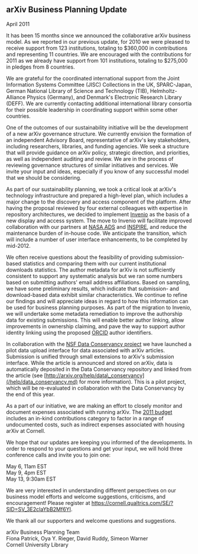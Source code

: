 arXiv Business Planning Update
------------------------------

April 2011

It has been 15 months since we announced the collaborative arXiv
business model. As we reported in our previous update, for 2010 we were
pleased to receive support from 123 institutions, totaling to \$360,000
in contributions and representing 11 countries. We are encouraged with
the contributions for 2011 as we already have support from 101
institutions, totaling to \$275,000 in pledges from 8 countries.

We are grateful for the coordinated international support from the Joint
Information Systems Committee (JISC) Collections in the UK, SPARC-Japan,
German National Library of Science and Technology (TIB),
Helmholtz-Alliance Physics (Germany), and Denmark's Electronic Research
Library (DEFF). We are currently contacting additional international
library consortia for their possible leadership in coordinating support
within some other countries.

One of the outcomes of our sustainability initiative will be the
development of a new arXiv governance structure. We currently envision
the formation of an independent Advisory Board, representative of
arXiv's key stakeholders, including researchers, libraries, and funding
agencies. We seek a structure that will provide guidance on arXiv
policy, strategic direction, and priorities, as well as independent
auditing and review. We are in the process of reviewing governance
structures of similar initiatives and services. We invite your input and
ideas, especially if you know of any successful model that we should be
considering.

As part of our sustainability planning, we took a critical look at
arXiv's technology infrastructure and prepared a high-level plan, which
includes a major change to the discovery and access component of the
platform. After having the proposal reviewed by four external colleagues
with expertise in repository architectures, we decided to implement
[Invenio](http://invenio-software.org/) as the basis of a new display
and access system. The move to Invenio will facilitate improved
collaboration with our partners at [NASA
ADS](http://adswww.harvard.edu/) and [INSPIRE](http://inspirebeta.net/),
and reduce the maintenance burden of in-house code. We anticipate the
transition, which will include a number of user interface enhancements,
to be completed by mid-2012.

We often receive questions about the feasibility of providing
submission-based statistics and comparing them with our current
institutional downloads statistics. The author metadata for arXiv is not
sufficiently consistent to support any systematic analysis but we ran
some numbers based on submitting authors' email address affiliations.
Based on sampling, we have some preliminary results, which indicate that
submission- and download-based data exhibit similar characteristics. We
continue to refine our findings and will appreciate ideas in regard to
how this information can be used for business planning purposes. As part
of the migration to Invenio, we will undertake some metadata remediation
to improve the authorship data for existing submissions. This will
enable better author linking, allow improvements in ownership claiming,
and pave the way to support author identity linking using the proposed
[ORCID](http://www.orcid.org/) author identifiers.

In collaboration with the [NSF Data Conservancy
project](http://dataconservancy.org/) we have launched a pilot data
upload interface for data associated with arXiv articles. Submission is
unified through small extensions to arXiv's submission interface. While
the article is announced and stored on arXiv, data is automatically
deposited in the Data Conservancy repository and linked from the article
(see [http://arxiv.org/help/data\_conservancy](/help/data_conservancy.md)
for more information). This is a pilot project, which will be
re-evaluated in collaboration with the Data Conservancy by the end of
this year.

As a part of our initiative, we are making an effort to closely monitor
and document expenses associated with running arXiv. The [2011
budget](None) includes an in-kind contributions
category to factor in a range of undocumented costs, such as indirect
expenses associated with housing arXiv at Cornell.

We hope that our updates are keeping you informed of the developments.
In order to respond to your questions and get your input, we will hold
three conference calls and invite you to join one:

May 6, 11am EST  
May 9, 4pm EST  
May 13, 9:30am EST

We are very interested in understanding different perspectives on our
business model efforts and welcome suggestions, criticisms, and
encouragement! Please register at
<https://cornell.qualtrics.com/SE/?SID=SV_3E2cIaYbB2Mf6YI>.

We thank all our supporters and welcome questions and suggestions.

arXiv Business Planning Team  
Fiona Patrick, Oya Y. Rieger, David Ruddy, Simeon Warner  
Cornell University Library
